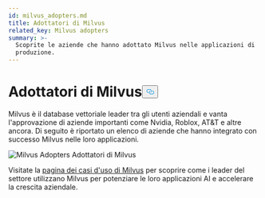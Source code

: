 ```yaml
---
id: milvus_adopters.md
title: Adottatori di Milvus
related_key: Milvus adopters
summary: >-
  Scoprite le aziende che hanno adottato Milvus nelle applicazioni di
  produzione.
---
```

<h1 id="Milvus-Adopters" class="common-anchor-header">Adottatori di Milvus<button data-href="#Milvus-Adopters" class="anchor-icon" translate="no">
      <svg translate="no"
        aria-hidden="true"
        focusable="false"
        height="20"
        version="1.1"
        viewBox="0 0 16 16"
        width="16"
      >
        <path
          fill="#0092E4"
          fill-rule="evenodd"
          d="M4 9h1v1H4c-1.5 0-3-1.69-3-3.5S2.55 3 4 3h4c1.45 0 3 1.69 3 3.5 0 1.41-.91 2.72-2 3.25V8.59c.58-.45 1-1.27 1-2.09C10 5.22 8.98 4 8 4H4c-.98 0-2 1.22-2 2.5S3 9 4 9zm9-3h-1v1h1c1 0 2 1.22 2 2.5S13.98 12 13 12H9c-.98 0-2-1.22-2-2.5 0-.83.42-1.64 1-2.09V6.25c-1.09.53-2 1.84-2 3.25C6 11.31 7.55 13 9 13h4c1.45 0 3-1.69 3-3.5S14.5 6 13 6z"
        ></path>
      </svg>
    </button></h1><p>Milvus è il database vettoriale leader tra gli utenti aziendali e vanta l'approvazione di aziende importanti come Nvidia, Roblox, AT&amp;T e altre ancora. Di seguito è riportato un elenco di aziende che hanno integrato con successo Milvus nelle loro applicazioni.</p>
<p>
  
   <span class="img-wrapper"> <img translate="no" src="/docs/v2.4.x/assets/milvus-adopters.png" alt="Milvus Adopters" class="doc-image" id="milvus-adopters" />
   </span> <span class="img-wrapper"> <span>Adottatori di Milvus</span> </span></p>
<p>Visitate la <a href="https://milvus.io/use-cases">pagina dei casi d'uso di Milvus</a> per scoprire come i leader del settore utilizzano Milvus per potenziare le loro applicazioni AI e accelerare la crescita aziendale.</p>
